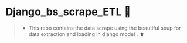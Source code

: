 # Django_bs_scrape_ETL :rocket:
> * This repo contains the data scrape using the beautiful soup for data extraction and loading in django model . :arrow_up:
